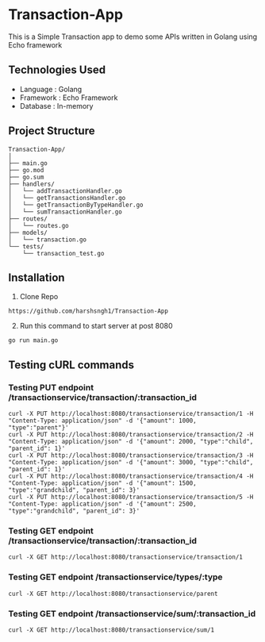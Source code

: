 # Transaction-App

This is a Simple Transaction app to demo some APIs written in Golang using Echo framework

## Technologies Used
- Language : Golang
- Framework : Echo Framework
- Database : In-memory

## Project Structure

```
Transaction-App/
│
├── main.go
├── go.mod
├── go.sum
├── handlers/
│   └── addTransactionHandler.go
│   └── getTransactionsHandler.go
│   └── getTransactionByTypeHandler.go
│   └── sumTransactionHandler.go
├── routes/
│   └── routes.go
├── models/
│   └── transaction.go
└── tests/
    └── transaction_test.go
```
## Installation

1. Clone Repo
```
https://github.com/harshsngh1/Transaction-App
```

2. Run this command to start server at post 8080
```
go run main.go
```

## Testing cURL commands
### Testing PUT endpoint /transactionservice/transaction/:transaction_id 
```
curl -X PUT http://localhost:8080/transactionservice/transaction/1 -H "Content-Type: application/json" -d '{"amount": 1000, "type":"parent"}' 
curl -X PUT http://localhost:8080/transactionservice/transaction/2 -H "Content-Type: application/json" -d '{"amount": 2000, "type":"child", "parent_id": 1}'
curl -X PUT http://localhost:8080/transactionservice/transaction/3 -H "Content-Type: application/json" -d '{"amount": 3000, "type":"child", "parent_id": 1}'
curl -X PUT http://localhost:8080/transactionservice/transaction/4 -H "Content-Type: application/json" -d '{"amount": 1500, "type":"grandchild", "parent_id": 3}'
curl -X PUT http://localhost:8080/transactionservice/transaction/5 -H "Content-Type: application/json" -d '{"amount": 2500, "type":"grandchild", "parent_id": 3}'
```
### Testing GET endpoint /transactionservice/transaction/:transaction_id
```
curl -X GET http://localhost:8080/transactionservice/transaction/1
```
### Testing GET endpoint /transactionservice/types/:type
```
curl -X GET http://localhost:8080/transactionservice/parent
```
### Testing GET endpoint /transactionservice/sum/:transaction_id
```
curl -X GET http://localhost:8080/transactionservice/sum/1
```